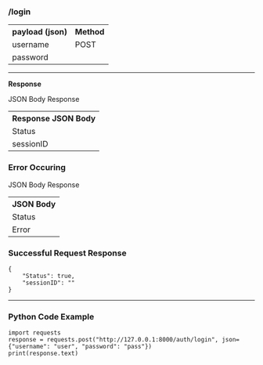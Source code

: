 <h3>/login</h3>
<table>
    <tr>
        <th>payload (json) </th>
        <th>Method</th>
    </tr>
    <tr>
        <td>username</td>
        <td>POST</td>
    </tr>
    <tr>
        <td>password</td>
    </tr>
</table>

<hr>
<b>Response</b>

JSON Body Response
<table>
    <tr>
        <th>Response JSON Body</th>
    </tr>
    <tr>
        <td>Status</td>
    </tr>
    <tr>
        <td>sessionID</td>
    </tr>
</table>

<h3>Error Occuring</h3>
JSON Body Response
<table>
    <tr>
        <th>JSON Body</th>
    </tr>
    <tr>
        <td>Status</td>
    </tr>
    <tr>
        <td>Error</td>
    </tr>
</table>

<h3>Successful Request Response</h3>

~~~
{
    "Status": true, 
    "sessionID": ""
}
~~~
<hr>

<h3>Python Code Example</h3>

~~~
import requests
response = requests.post("http://127.0.0.1:8000/auth/login", json={"username": "user", "password": "pass"})
print(response.text)
~~~
